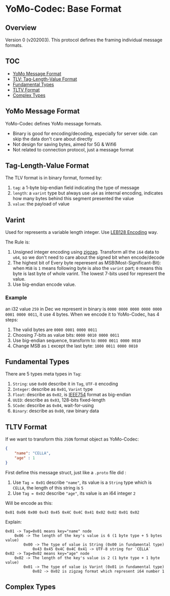 # YoMo-Codec: Base Format

## Overview

Version 0 (v202003). This protocol defines the framing individual message formats.

## TOC

* [YoMo Message Format](#yomo-message-format)
* [TLV: Tag-Length-Value Format](#tag-length-value-format)
* [Fundamental Types](#fundamental-types)
* [TLTV Format](#tltv-format)
* [Complex Types](complex-types)

## YoMo Message Format

YoMo-Codec defines YoMo message formats.

* Binary is good for encoding/decoding, especially for server side. can skip the data don't care about directly
* Not design for saving bytes, aimed for 5G & Wifi6
* Not related to connection protocol, just a message format

## Tag-Length-Value Format

The TLV format is in binary format, formed by:

1. `tag`: a 1-byte big-endian field indicating the type of message
2. `length`: a `varint` type but always use `u64` as internal encoding, indicates how many bytes behind this segment presented the value
3. `value`: the payload of value

## Varint

Used for represents a variable length integer. Use [LEB128 Encoding](https://google.com/) way.

The Rule is:

1. Unsigned integer encoding using [zigzag](https://developers.google.com/protocol-buffers/docs/encoding#signed-integers). Transform all the `i64` data to `u64`, so we don't need to care about the signed bit when encode/decode
1. The highest bit of Every byte reperesent as MSB(Most-Significant-Bit): when `MSB` is `1` means following byte is also the `varint` part; `0` means this byte is last byte of whole varint. The lowest 7-bits used for represent the value.
1. Use big-endian encode value.

### Example

an i32 value `259` in Dec we represent in binary is `0000 0000 0000 0000 0000 0001 0000 0011`, it use 4 bytes. When we encode it to YoMo-Codec, has 4 steps:

1. The valid bytes are `0000 0001 0000 0011`
2. Choosing 7-bits as value bits: `0000 0010 0000 0011`
3. Use big-endian sequence, transform to: `0000 0011 0000 0010`
4. Change MSB as `1` except the last byte: `1000 0011 0000 0010`

## Fundamental Types

There are 5 types meta types in `Tag`:

1. `String`: use `0x00` describe it in `Tag`, `UTF-8` encoding
2. `Integer`: describe as `0x01`, `Varint` type
3. `Float`: describe as `0x02`, is [IEEE754]() format as big-endian
4. `UUID`: describe as `0x03`, 128-bits fixed-length
5. `SCode`: describe as `0x04`, wait-for-using
6. `Binary`: describe as `0x80`, raw binary data

## TLTV Format

If we want to transform this `JSON` format object as YoMo-Codec:

```json
{
    "name": "CELLA",
    "age" : 1
}
```

First define this message struct, just like a `.proto` file did :

1. Use `Tag = 0x01` describe `"name"`, its value is a `String` type which is `CELLA`, the length of this string is `5`
2. Use `Tag = 0x02` describe `"age"`, its value is an i64 integer `2`

Will be encode as this:

`0x01 0x06 0x00 0x43 0x45 0x4C 0x4C 0x41 0x02 0x02 0x01 0x02`

Explain:

```
0x01 -> Tag=0x01 means key="name" node
    0x06 -> The length of the key's value is 6 (1 byte type + 5 bytes value)
        0x00 -> The type of value is String (0x00 in fundamental type)
            0x43 0x45 0x4C 0x4C 0x41 -> UTF-8 string for `CELLA`
0x02 -> Tag=0x02 means key="age" node
    0x02 -> The length of the key's value is 2 (1 byte type + 1 byte value)
        0x01 -> The type of value is Varint (0x01 in fundamental type)
            0x02 -> 0x02 is zigzag format which represent i64 number 1
```


## Complex Types
